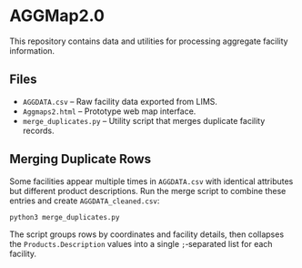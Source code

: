 # AGGMap2.0

This repository contains data and utilities for processing aggregate facility information.

## Files

- `AGGDATA.csv` – Raw facility data exported from LIMS.
- `Aggmaps2.html` – Prototype web map interface.
- `merge_duplicates.py` – Utility script that merges duplicate facility records.

## Merging Duplicate Rows

Some facilities appear multiple times in `AGGDATA.csv` with identical attributes but different product descriptions. Run the merge script to combine these entries and create `AGGDATA_cleaned.csv`:

```bash
python3 merge_duplicates.py
```

The script groups rows by coordinates and facility details, then collapses the `Products.Description` values into a single `;`‑separated list for each facility.
